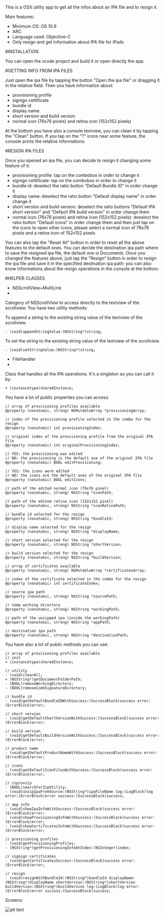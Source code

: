 This is a OSX utility app to get all the infos about an IPA file and to resign it.

Main features:

- Minimum OS: OS 10.9
- ARC
- Language used: Objective-C
- Only resign and get information about IPA file for iPads

#INSTALLATION

You can open the xcode project and build it or open directly the app.

#GETTING INFO FROM IPA FILES

Just open the ipa file by tapping the button "Open the ipa file" or dragging it in the relative field. 
Then you have information about:
- provisioning profile  
- signign cettificate 
- bundle id
- display name
- short version and build version
- normal icon (76x76 pixels) and retina icon (152x152 pixels)

At the bottom you have also a console textview, you can clean it by tapping the "Clean" button.
If you tap on the "?" icons near some feature, the console prints the relative informations.

#RESIGN IPA FILES

Once you opened an ipa file, you can decide to resign it changing some feature of it:
- provisioning profile: tap on the combobox in order to change it
- signign cettificate: tap on the combobox in order to change it
- bundle id: deselect the ratio button "Default Bundle ID" in order change it
- display name: deselect the ratio button "Default display name" in order change it
- short version and build version: deselect the ratio buttons "Default IPA short version" and "Default IPA build version" in order change them
- normal icon (76x76 pixels) and retina icon (152x152 pixels): deselect the ratio button "Default icons" in order change them and then just tap on the icons to open other icons, please select a normal icon of 76x76 pixels and a retina icon of 152x152 pixels

You can also tap the "Reset All" button in order to reset all the above features to the default ones.
You can decide the destination ipa path where to save the resigned ipa file, the default one is Documents.
Once you changed the features above, just tap the "Resign" button in order to resign the ipa file and save it in the specified destination ipa path: you can also know informations about the resign operations in the console at the bottom.

#HELPER CLASSES

- NSScrollView+MultiLine
- 
Category of NSScrollView to access directly to the textview of the scrollview.
You have two utility methods:

To append a string to the existing string value of the textview of the scrollview.

`- (void)appendStringValue:(NSString*)string;`

To set the string to the existing string value of the textview of the scrollview.

`- (void)setStringValue:(NSString*)string;`

- FileHandler
- 
Class that handles all the IPA operations. It's a singleton so you can call it by:

`+ (instancetype)sharedInstance;`

You have a lot of public properties you can access:

```
// array of provisioning profiles available
@property (nonatomic, strong) NSMutableArray *provisioningArray;

// index of the provisioning profile selected in the combo for the resign
@property (nonatomic) int provisioningIndex;

// original index of the provisioning profile from the original IPA file
@property (nonatomic) int originalProvisioningIndex;

// YES: the provisioning was edited
// NO: the provisioning is the default one of the original IPA file
@property (nonatomic) BOOL editProvisioning;

// YES: the icons were edited
// NO: the icons are the default ones of the original IPA file
@property (nonatomic) BOOL editIcons;

// path of the edited normal icon (76x76 pixel)
@property (nonatomic, strong) NSString *iconPath;

// path of the edited retina icon (152x152 pixel)
@property (nonatomic, strong) NSString *iconRetinaPath;

// bundle id selected for the resign
@property (nonatomic, strong) NSString *bundleId;

// display name selected for the resign
@property (nonatomic, strong) NSString *displayName;

// short version selected for the resign
@property (nonatomic, strong) NSString *shortVersion;

// build version selected for the resign
@property (nonatomic, strong) NSString *buildVersion;

// array of certificates available
@property (nonatomic, strong) NSMutableArray *certificatesArray;

// index of the certificate selected in the combo for the resign
@property (nonatomic) int certificateIndex;

// source ipa path
@property (nonatomic, strong) NSString *sourcePath;

// temp working directory
@property (nonatomic, strong) NSString *workingPath;

// path of the unzipped ipa (inside the workingPath)
@property (nonatomic, strong) NSString *appPath;

// destination ipa path
@property (nonatomic, strong) NSString *destinationPath;
```

You have also a lot of public methods you can use:

```
// array of provisioning profiles available
// init
+ (instancetype)sharedInstance;

// utility
- (void)clearAll;
+ (NSString*)getDocumentFolderPath;
- (BOOL)removeWorkingDirectory;
- (BOOL)removeCodeSignatureDirectory;

// bundle id
- (void)getDefaultBundleIDWithSuccess:(SuccessBlock)success error:(ErrorBlock)error;

// short version
- (void)getDefaultShortVersionWithSuccess:(SuccessBlock)success error:(ErrorBlock)error;

// build version
- (void)getDefaultBuildVersionWithSuccess:(SuccessBlock)success error:(ErrorBlock)error;

// product name
- (void)getDefaultProductNameWithSuccess:(SuccessBlock)success error:(ErrorBlock)error;

// icons
- (void)getDefaultIconFilesWithSuccess:(SuccessBlock)success error:(ErrorBlock)error;

// zip/unzip
- (BOOL)searchForZipUtility;
- (void)unzipIpaFromSource:(NSString*)ipaFileName log:(LogBlock)log error:(ErrorBlock)error success:(SuccessBlock)success;

// app info
- (void)showIpaInfoWithSuccess:(SuccessBlock)success error:(ErrorBlock)error;
- (void)showProvisioningInfoWithSuccess:(SuccessBlock)success error:(ErrorBlock)error;
- (void)showCertificatesInfoWithSuccess:(SuccessBlock)success error:(ErrorBlock)error;

// provisioning profiles
- (void)getProvisioningProfiles;
- (NSString*)getProvisioningInfoAtIndex:(NSInteger)index;

// signign certificates
- (void)getCertificatesSuccess:(SuccessBlock)success error:(ErrorBlock)error;

// resign
- (void)resignWithBundleId:(NSString*)bundleId displayName:(NSString*)displayName shortVersion:(NSString*)shortVersion buildVersion:(NSString*)buildVersion log:(LogBlock)log error:(ErrorBlock)error success:(SuccessBlock)success;

```

Screens:

![alt text](https://github.com/LigeiaRowena/Resign/blob/master/screen.png "Screen")
